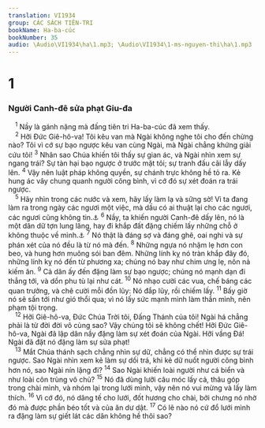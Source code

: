 ```yaml
---
translation: VI1934
group: CÁC SÁCH TIÊN-TRI
bookName: Ha-ba-cúc 
bookNumber: 35
audio: \Audio\VI1934\ha\1.mp3; \Audio\VI1934\1-ms-nguyen-thi\ha\1.mp3
---
```


<div class="title"><h1>1</h1><h3>Người Canh-đê sửa phạt Giu-đa</h3></div>
<span class="verse ha_1_1"> <sup>1</sup> Nầy là gánh nặng mà đấng tiên tri Ha-ba-cúc đã xem thấy. <br/></span>
<span class="verse ha_1_2"> <sup>2</sup> Hỡi Đức Giê-hô-va! Tôi kêu van mà Ngài không nghe tôi cho đến chừng nào? Tôi vì cớ sự bạo ngược kêu van cùng Ngài, mà Ngài chẳng khứng giải cứu tôi! </span>
<span class="verse ha_1_3"><sup>3</sup> Nhân sao Chúa khiến tôi thấy sự gian ác, và Ngài nhìn xem sự ngang trái? Sự tàn hại bạo ngược ở trước mặt tôi; sự tranh đấu cãi lẫy dấy lên. </span>
<span class="verse ha_1_4"><sup>4</sup> Vậy nên luật pháp không quyền, sự chánh trực không hề tỏ ra. Kẻ hung ác vây chung quanh người công bình, vì cớ đó sự xét đoán ra trái ngược. <br/></span>
<span class="verse ha_1_5"> <sup>5</sup> Hãy nhìn trong các nước và xem, hãy lấy làm lạ và sững sờ! Vì ta đang làm ra trong ngày các ngươi một việc, mà dầu có ai thuật lại cho các ngươi, các ngươi cũng không tin.<a data-toggle="tooltip" data-placement="bottom" title="Cong 13:41">⚓</a></span>
<span class="verse ha_1_6"><sup>6</sup> Nầy, ta khiến người Canh-đê dấy lên, nó là một dân dữ tợn lung lăng, hay đi khắp đất đặng chiếm lấy những chỗ ở không thuộc về mình.<a data-toggle="tooltip" data-placement="bottom" title="2Vua 24:2">⚓</a></span>
<span class="verse ha_1_7"><sup>7</sup> Nó thật là đáng sợ và đáng ghê, oai nghi và sự phán xét của nó đều là từ nó mà đến. </span>
<span class="verse ha_1_8"><sup>8</sup> Những ngựa nó nhặm lẹ hơn con beo, và hung hơn muông sói ban đêm. Những lính kỵ nó tràn khắp đây đó, những lính kỵ nó đến từ phương xa; chúng nó bay như chim ưng lẹ, nôn nả kiếm ăn. </span>
<span class="verse ha_1_9"><sup>9</sup> Cả dân ấy đến đặng làm sự bạo ngược; chúng nó mạnh dạn đi thẳng tới, và dồn phu tù lại như cát. </span>
<span class="verse ha_1_10"><sup>10</sup> Nó nhạo cười các vua, chế báng các quan trưởng, và chê cười mỗi đồn lũy: Nó đắp lũy, rồi chiếm lấy. </span>
<span class="verse ha_1_11"><sup>11</sup> Bấy giờ nó sẽ sấn tới như gió thổi qua; vì nó lấy sức mạnh mình làm thần mình, nên phạm tội trọng. <br/></span>
<span class="verse ha_1_12"> <sup>12</sup> Hỡi Giê-hô-va, Đức Chúa Trời tôi, Đấng Thánh của tôi! Ngài há chẳng phải là từ đời đời vô cùng sao? Vậy chúng tôi sẽ không chết! Hỡi Đức Giê-hô-va, Ngài đã lập dân nầy đặng làm sự xét đoán của Ngài. Hỡi vầng Đá! Ngài đã đặt nó đặng làm sự sửa phạt! <br/></span>
<span class="verse ha_1_13"> <sup>13</sup> Mắt Chúa thánh sạch chẳng nhìn sự dữ, chẳng có thể nhìn được sự trái ngược. Sao Ngài nhìn xem kẻ làm sự dối trá, khi kẻ dữ nuốt người công bình hơn nó, sao Ngài nín lặng đi? </span>
<span class="verse ha_1_14"><sup>14</sup> Sao Ngài khiến loài người như cá biển và như loài côn trùng vô chủ? </span>
<span class="verse ha_1_15"><sup>15</sup> Nó đã dùng lưỡi câu móc lấy cả, thâu góp trong chài mình, và nhóm lại trong lưới mình, vậy nên nó vui mừng và lấy làm thích. </span>
<span class="verse ha_1_16"><sup>16</sup> Vì cớ đó, nó dâng tế cho lưới, đốt hương cho chài, bởi chưng nó nhờ đó mà được phần béo tốt và của ăn dư dật. </span>
<span class="verse ha_1_17"><sup>17</sup> Có lẽ nào nó cứ đổ lưới mình ra đặng làm sự giết lát các dân không hề thôi sao? <br/></span>

